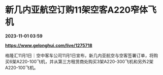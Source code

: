 # 新几内亚航空订购11架空客A220窄体飞机

**2023-11-01 03:59**

**https://www.gelonghui.com/live/1275718**

格隆汇11月1日｜空中客车公司11月1日宣布，新几内亚航空与空客签署订单，将购买6架A220-100飞机，并从第三方租赁商处购买3架A220-300飞机和另外2架A220-100飞机。